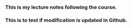 ### This is my lecture notes following the course. 
### This is to test if modification is updated in Github.